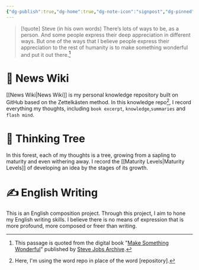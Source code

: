 ```yaml
---
{"dg-publish":true,"dg-home":true,"dg-note-icon":"signpost","dg-pinned":true,"permalink":"/News Thread/","pinned":true,"tags":["gardenEntry"],"dgPassFrontmatter":true,"noteIcon":"signpost","created":"","updated":""}
---
```



> [!quote] Steve (in his own words)
> There’s lots of ways to be, as a person. And some people express their deep appreciation in different ways. But one of the ways that I believe people express their appreciation to the rest of humanity is to make something wonderful and put it out there.[^1]



# 📰 News Wiki 

[[News Wiki\|News Wiki]] is my personal knowledge repository built on GitHub based on the Zettelkästen method. In this knowledge repo[^2], I record everything my thoughts, including `book excerpt`, `knowledge`,`summaries` and `flash mind`.


# 🌲 Thinking Tree

In this forest, each of my thoughts is a tree, growing from a sapling to maturity and even withering away. I record the [[Maturity Levels\|Maturity Levels]] of developing an idea by the stages of its growth.


# ✍️ English Writing
This is an English composition project. Through this project, I aim to hone my English writing skills. I believe there is no means of expression that is more profound, more composed or freer than writing.

[^1]: This passage is quoted from the digital book "[Make Something Wonderful](https://book.stevejobsarchive.com/)" published by [Steve Jobs Archive](https://stevejobsarchive.com/).
[^2]: Here, I'm using the word repo in place of the word [repository].
